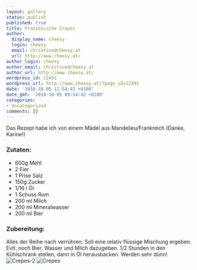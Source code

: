 ```yaml
---
layout: gallery
status: publish
published: true
title: Französische Crepes
author:
  display_name: cheesy
  login: cheesy
  email: christine@cheesy.at
  url: http://www.cheesy.at/
author_login: cheesy
author_email: christine@cheesy.at
author_url: http://www.cheesy.at/
wordpress_id: 12491
wordpress_url: http://www.cheesy.at/?page_id=12491
date: '2010-10-05 11:54:42 +0100'
date_gmt: '2010-10-05 09:54:42 +0100'
categories:
- Uncategorized
comments: []
---
```

Das Rezept habe ich von einem Mädel aus Mandelieu/Frankreich (Danke, Karine!)
### Zutaten:
- 600g Mehl
- 2 Eier
- 1 Prise Salz
- 150g Zucker
- 1/16 l Öl
- 1 Schuss Rum
- 200 ml Milch
- 200 ml Mineralwasser
- 200 ml Bier
### Zubereitung:
Alles der Reihe nach verrühren. Soll eine relativ flüssige Mischung ergeben. Evtl. noch Bier, Wasser und Milch dazugeben. 1/2 Stunden in den Kühlschrank stellen, dann in Öl herausbacken. Werden sehr dünn!
![Crepes-2](http://www.cheesy.at/wp-content/uploads/Crepes-2.jpg)
![Crepes](http://www.cheesy.at/wp-content/uploads/Crepes.jpg)
